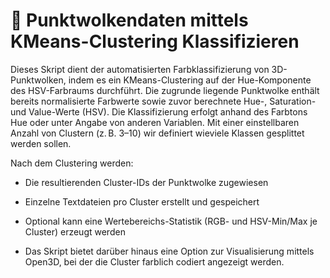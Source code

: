 # 📄 Punktwolkendaten mittels KMeans-Clustering Klassifizieren

Dieses Skript dient der automatisierten Farbklassifizierung von 3D-Punktwolken, indem es ein KMeans-Clustering auf der Hue-Komponente des HSV-Farbraums durchführt. Die zugrunde liegende Punktwolke enthält bereits normalisierte Farbwerte sowie zuvor berechnete Hue-, Saturation- und Value-Werte (HSV). Die Klassifizierung erfolgt anhand des Farbtons Hue oder unter Angabe von anderen Variablen. Mit einer einstellbaren Anzahl von Clustern (z. B. 3–10) wir definiert wieviele Klassen gesplittet werden sollen.

Nach dem Clustering werden:

- Die resultierenden Cluster-IDs der Punktwolke zugewiesen

- Einzelne Textdateien pro Cluster erstellt und gespeichert

- Optional kann eine Wertebereichs-Statistik (RGB- und HSV-Min/Max je Cluster) erzeugt werden

- Das Skript bietet darüber hinaus eine Option zur Visualisierung mittels Open3D, bei der die Cluster farblich codiert angezeigt werden.
